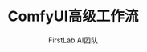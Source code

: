 ---
title: ComfyUI高级工作流
description: 掌握ComfyUI的高级功能和复杂工作流构建
created_at: 2023-11-10
cover_image: "https://images.unsplash.com/photo-1675587786218-32ba98e9e403?fm=jpg&q=60&w=3000&ixlib=rb-4.0.3&ixid=M3wxMjA3fDB8MHxwaG90by1wYWdlfHx8fGVufDB8fHx8fA%3D%3D"
tag-zh: "进阶"
tag-en: "Advanced"
tag-ja: "上級"
tag_color: "violet"
icon_id: "sparkles"
icon_color: "violet-500"
author: "FirstLab AI团队"
--- 
